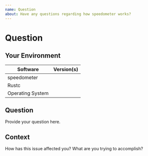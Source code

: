```yaml
---
name: Question
about: Have any questions regarding how speedometer works?
---
```


# Question
## Your Environment
| Software         | Version(s) |
| ---------------- | ---------- |
| speedometer      |
| Rustc            |
| Operating System |

## Question
Provide your question here.

## Context
How has this issue affected you? What are you trying to accomplish?
